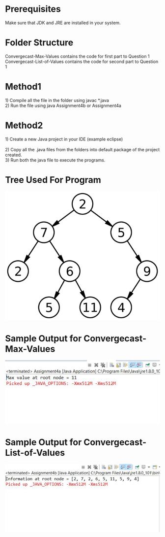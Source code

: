 <h1>Prerequisites</h1> 
Make sure that JDK and JRE are installed in your system.

<h1>Folder Structure</h1>
Convergecast-Max-Values contains the code for first part to Question 1</br>
Convergecast-List-of-Values contains the code for second part to Question 1</br>

<h1>Method1</h1>
1) Compile all the file in the folder using javac *.java</br>
2) Run the file using java Assignment4b or Assignment4a</br>

<h1>Method2</h1>
1) Create a new Java project in your IDE (example eclipse)</br></br>
2) Copy all the .java files from the folders into default package of the project created.</br>
3) Run both the java file to execute the programs.</br>


<h1>Tree Used For Program</h1>

![Alt text](Binary_tree.svg?raw=true "Tree")

<h1>Sample Output for Convergecast-Max-Values</h1>

![Alt text](Output_Q1a.JPG?raw=true "Output 1")

<h1>Sample Output for Convergecast-List-of-Values</h1>

![Alt text](Output_Q1b.JPG?raw=true "Output 1")
